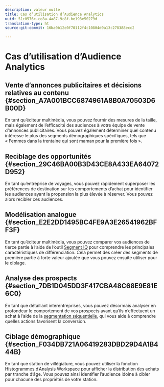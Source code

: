 ```yaml
---
description: valeur nulle
title: Cas d’utilisation d’Audience Analytics
uuid: 51c0576c-ce8a-4a87-9c8f-be193e50279d
translation-type: ht
source-git-commit: 16ba0b12e0f70112f4c10804d0a13c278388ecc2

---
```



# Cas d’utilisation d’Audience Analytics

## Vente d’annonces publicitaires et décisions relatives au contenu {#section_A7A001BCC6874961A8B0A70503D6B00D}

En tant qu’éditeur multimédia, vous pouvez fournir des mesures de la taille, mais également de l’efficacité des audiences à votre équipe de vente d’annonces publicitaires. Vous pouvez également déterminer quel contenu intéresse le plus des segments démographiques spécifiques, tels que « Femmes dans la trentaine qui sont maman pour la première fois ».

## Reciblage des opportunités {#section_29C46BA00B3D43CE8A433EA64072D952}

En tant qu’entreprise de voyages, vous pouvez rapidement superposer les préférences de destination sur les comportements d’achat pour identifier les audiences ayant la propension la plus élevée à réserver. Vous pouvez alors recibler ces audiences.

## Modélisation analogue  {#section_E2E2DD1495BC4FE9A3E26541962BFF3F}

En tant qu’éditeur multimédia, vous pouvez comparer vos audiences de tierce partie à l’aide de l’outil [Segment IQ](https://marketing.adobe.com/resources/help/fr_FR/analytics/analysis-workspace/segment-comparison.html) pour comprendre les principales caractéristiques de différenciation. Cela permet des créer des segments de première partie à forte valeur ajoutée que vous pouvez ensuite utiliser pour le ciblage.

## Analyse des prospects  {#section_7DB1D045DD3F417CBA48C68E9E81E6C0}

En tant que détaillant interentreprises, vous pouvez désormais analyser en profondeur le comportement de vos prospects avant qu’ils n’effectuent un achat à l’aide de la [segmentation séquentielle](https://marketing.adobe.com/resources/help/fr_FR/analytics/segment/sequence-filters.html), qui vous aide à comprendre quelles actions favorisent la conversion.

## Ciblage démographique  {#section_F034DB721A06419283DBD29D4A1B444B}

En tant que station de villégiature, vous pouvez utiliser la fonction [Histogrammes d’Analysis Workspace](https://marketing.adobe.com/resources/help/fr_FR/analytics/analysis-workspace/histogram.html) pour afficher la distribution des achats par tranche d’âge. Vous pouvez ainsi identifier l’audience idoine à cibler pour chacune des propriétés de votre station.
